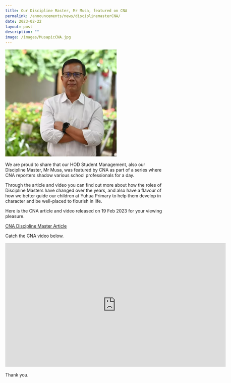 ```yaml
---
title: Our Discipline Master, Mr Musa, featured on CNA
permalink: /announcements/news/disciplinemasterCNA/
date: 2023-02-22
layout: post
description: ""
image: /images/MusapicCNA.jpg
---
```


<img src="/images/MusapicCNA.jpg" 
     style="width:70%">

We are proud to share that our HOD Student Management, also our Discipline Master, Mr Musa, was featured by CNA as part of a series where CNA reporters shadow various school professionals for a day. 

Through the article and video you can find out more about how the roles of Discipline Masters have changed over the years, and also have a flavour of how we better guide our children at Yuhua Primary to help them develop in character and be well-placed to flourish in life. 

Here is the CNA article and video released on 19 Feb 2023 for your viewing pleasure.

[CNA Discipline Master Article](https://www.channelnewsasia.com/singapore/discipline-master-primary-school-teachers-moe-yuhua-3280481)

Catch the CNA video below.

<iframe width="699" height="393" src="https://www.youtube.com/embed/BhiFX84mVZc" title="YouTube video player" frameborder="0" allow="accelerometer; autoplay; clipboard-write; encrypted-media; gyroscope; picture-in-picture; web-share" allowfullscreen></iframe>

Thank you.